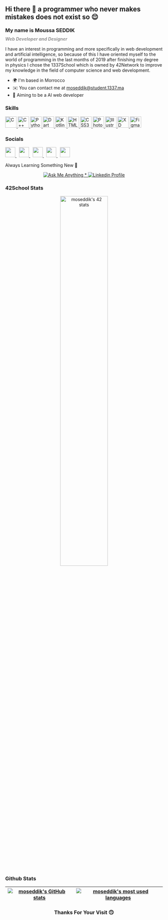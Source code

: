 <h2> Hi there 👋 a programmer who never makes mistakes does not exist so 😌</h2>

<h3 style="line-height:15px">My name is Moussa SEDDIK</h3>
<h5 style="color:#919191; line-height:0px">Web Developer and Designer</h5>


<p>I have an interest in programming and more specifically in web development and artificial intelligence, so because of this I have oriented myself to the world of programming in the last months of 2019 after finishing my degree in physics I chose the 1337School which is owned by 42Network to improve my knowledge in the field of computer science and web development.</p>

- :earth_africa:  I'm based in Morrocco
- :envelope:  You can contact me at [moseddik@student.1337.ma](mailto:moseddik@student.1337.ma)
- :bow_and_arrow:​ Aiming to be a AI web developer


### Skills<p align="left">
<a href="https://docs.microsoft.com/en-us/cpp/?view=msvc-170" target="_blank" rel="noreferrer">
	<img src="https://raw.githubusercontent.com/danielcranney/readme-generator/main/public/icons/skills/c-colored.svg" width="36" height="36" alt="C" />
</a>
<a href="https://docs.microsoft.com/en-us/cpp/?view=msvc-170" target="_blank" rel="noreferrer">
	<img src="https://raw.githubusercontent.com/danielcranney/readme-generator/main/public/icons/skills/cplusplus-colored.svg" width="36" height="36" alt="C++" />
</a>
<a href="https://www.python.org/" target="_blank" rel="noreferrer">
	<img src="https://raw.githubusercontent.com/danielcranney/readme-generator/main/public/icons/skills/python-colored.svg" width="36" height="36" alt="Python" />
</a>
<a href="https://dart.dev/" target="_blank" rel="noreferrer">
	<img src="https://raw.githubusercontent.com/danielcranney/readme-generator/main/public/icons/skills/dart-colored.svg" width="36" height="36" alt="Dart" />
</a>
<a href="https://kotlinlang.org/" target="_blank" rel="noreferrer">
	<img src="https://raw.githubusercontent.com/danielcranney/readme-generator/main/public/icons/skills/kotlin-colored.svg" width="36" height="36" alt="Kotlin" />
</a>
<a href="https://developer.mozilla.org/en-US/docs/Glossary/HTML5" target="_blank" rel="noreferrer">
	<img src="https://raw.githubusercontent.com/danielcranney/readme-generator/main/public/icons/skills/html5-colored.svg" width="36" height="36" alt="HTML5" />
</a>
<a href="https://www.w3.org/TR/CSS/#css" target="_blank" rel="noreferrer">
	<img src="https://raw.githubusercontent.com/danielcranney/readme-generator/main/public/icons/skills/css3-colored.svg" width="36" height="36" alt="CSS3" />
</a>
<a href="https://www.adobe.com/uk/products/photoshop.html" target="_blank" rel="noreferrer">
	<img src="https://raw.githubusercontent.com/danielcranney/readme-generator/main/public/icons/skills/photoshop-colored-dark.svg" width="36" height="36" alt="Photoshop" />
</a>
<a href="adobe.com/uk/products/illustrator.html" target="_blank" rel="noreferrer">
	<img src="https://raw.githubusercontent.com/danielcranney/readme-generator/main/public/icons/skills/illustrator-colored-dark.svg" width="36" height="36" alt="Illustrator" />
</a>
<a href="https://www.adobe.com/uk/products/xd.html" target="_blank" rel="noreferrer">
	<img src="https://raw.githubusercontent.com/danielcranney/readme-generator/main/public/icons/skills/xd-colored-dark.svg" width="36" height="36" alt="XD" />
</a>
<a href="https://www.figma.com/" target="_blank" rel="noreferrer">
	<img src="https://raw.githubusercontent.com/danielcranney/readme-generator/main/public/icons/skills/figma-colored.svg" width="36" height="36" alt="Figma" />
</a>
</p>

### Socials

<p align="left">

<a href="https://discord.com/users/606580798094704861" target="_blank" rel="noreferrer">
	<img src="https://raw.githubusercontent.com/danielcranney/readme-generator/main/public/icons/socials/discord.svg" width="32" height="32" />
</a>
&nbsp;
<a href="https://www.github.com/Mou-SED" target="_blank" rel="noreferrer">
	<img src="https://raw.githubusercontent.com/danielcranney/readme-generator/main/public/icons/socials/github-dark.svg" width="32" height="32" />
</a>
&nbsp;
<a href="http://www.instagram.com/moussa_seddik" target="_blank" rel="noreferrer">
	<img src="https://raw.githubusercontent.com/danielcranney/readme-generator/main/public/icons/socials/instagram.svg" width="32" height="32" />
</a>
&nbsp;
<a href="https://www.stackoverflow.com/users/16279510/mou-sed?tab=profile" target="_blank" rel="noreferrer">
	<img src="https://raw.githubusercontent.com/danielcranney/readme-generator/main/public/icons/socials/stackoverflow.svg" width="32" height="32" />
</a>
&nbsp;
<a href="https://www.twitter.com/SEDDIKMOUSSA1" target="_blank" rel="noreferrer">
	<img src="https://raw.githubusercontent.com/danielcranney/readme-generator/main/public/icons/socials/twitter.svg" width="32" height="32" />
</a>

</p>

<!-- ### <b>Top Repositories</b>

<div width="100%" align="center">
	<a href="https://github.com/Mou-SED/push_swap-42-cursus" align="left">
		<img align="left" width="45%" src="https://github-readme-stats.vercel.app/api/pin/?username=Mou-SED&repo=push_swap-42-cursus&title_color=0891b2&text_color=ffffff&icon_color=0891b2&bg_color=1c1917&hide_border=true&locale=en" />
	</a>
	<a href="https://github.com/Mou-SED/libft-42-cursus" align="right">
		<img align="right" width="45%" src="https://github-readme-stats.vercel.app/api/pin/?username=Mou-SED&repo=libft-42-cursus&title_color=0891b2&text_color=ffffff&icon_color=0891b2&bg_color=1c1917&hide_border=true&locale=en" />
	</a>
</div>

<br />
<br />
<br />
<br />
<br /> -->

Always Learning Something New 🫠​

<p align="center">
	<a href="mailto:moseddik@student.1337.ma">
		<img alt="Ask Me Anything" src="https://img.shields.io/badge/-Ask_me_anything-blueviolet?style=flat&logo=Gmail&logoColor=white&link=mailto:moseddik@student.1337.ma" />
	<span> * </span>
	<a href="https://www.linkedin.com/in/moussa-seddik-9429a9168/">
		<img alt="Linkedin Profile" src="https://img.shields.io/badge/-Linkedin_Profile-0072b1?style=flat&logo=Linkedin&logoColor=white&link=https://www.linkedin.com/in/moussa-seddik-9429a9168/" />
	</a>
</p>

### 42School Stats
<div align="center"> 
<a href="https://github.com/oakoudad/badge42"><img src="https://badge.mediaplus.ma/darkblue/moseddik" alt="moseddik's 42 stats" width="55%" /></a>
</div>

### Github Stats
| [![moseddik's GitHub stats](https://github-readme-stats.vercel.app/api?username=Mou-SED&count_private=true&show_icons=true&hide=issues&hide_border=true&theme=jolly)](https://github.com/Mou-SED?tab=repositories) | [![moseddik's most used languages](https://github-readme-stats.vercel.app/api/top-langs/?username=Mou-SED&layout=compact&hide_border=true&theme=jolly)](https://github.com/Mou-SED?tab=repositories) |
| :----------------------------------------------------------------------------------------------------------------------------------------------------------------------------------------------------------------: | :--------------------------------------------------------------------------------------------------------------------------------------------------------------------------------------------------: |


<h3 align="center">
	Thanks For Your Visit 🙃​
</h3>
